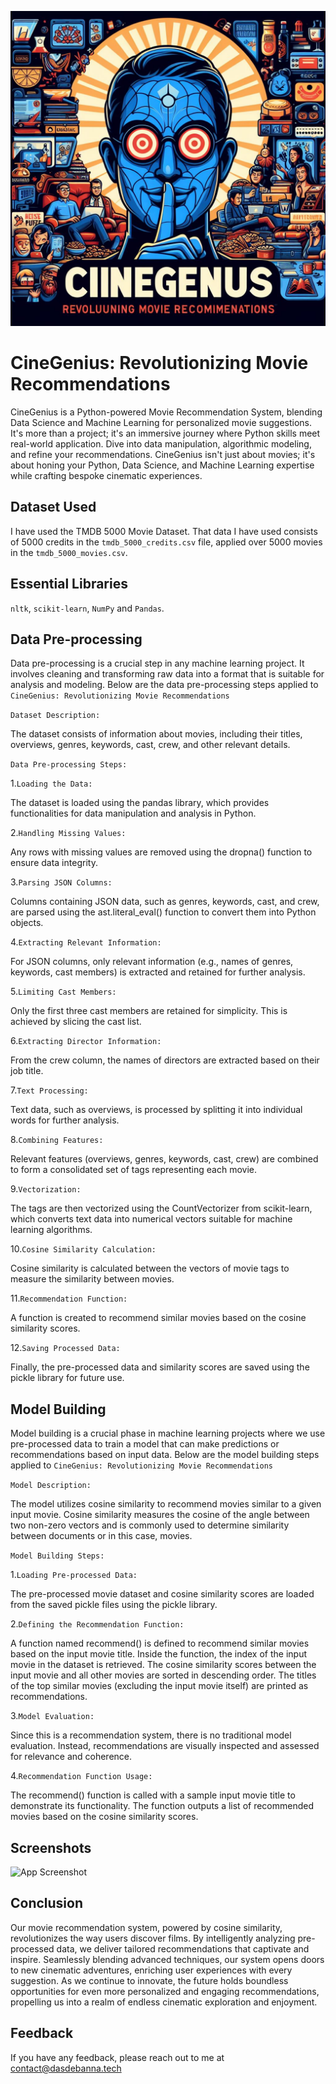 
![Logo](https://github.com/dasdebanna/CineGenius-Revolutionizing-Movie-Recommendations/blob/main/images/movie-recommendation.png)


# CineGenius: Revolutionizing Movie Recommendations

CineGenius is a Python-powered Movie Recommendation System, blending Data Science and Machine Learning for personalized movie suggestions. It's more than a project; it's an immersive journey where Python skills meet real-world application. Dive into data manipulation, algorithmic modeling, and refine your recommendations. CineGenius isn't just about movies; it's about honing your Python, Data Science, and Machine Learning expertise while crafting bespoke cinematic experiences.


## Dataset Used
I have used the TMDB 5000 Movie Dataset. That data I have used consists of 5000 credits in the ```tmdb_5000_credits.csv``` file, applied over 5000 movies in the ```tmdb_5000_movies.csv```.


## Essential Libraries
```nltk```, ```scikit-learn```, ```NumPy``` and ```Pandas```.
## Data Pre-processing
Data pre-processing is a crucial step in any machine learning project. It involves cleaning and transforming raw data into a format that is suitable for analysis and modeling. Below are the data pre-processing steps applied to ```CineGenius: Revolutionizing Movie Recommendations```

```Dataset Description:```

The dataset consists of information about movies, including their titles, overviews, genres, keywords, cast, crew, and other relevant details.

```Data Pre-processing Steps:```

1.```Loading the Data:```

The dataset is loaded using the pandas library, which provides functionalities for data manipulation and analysis in Python.

2.```Handling Missing Values:```

Any rows with missing values are removed using the dropna() function to ensure data integrity.

3.```Parsing JSON Columns:```

Columns containing JSON data, such as genres, keywords, cast, and crew, are parsed using the ast.literal_eval() function to convert them into Python objects.

4.```Extracting Relevant Information:```

For JSON columns, only relevant information (e.g., names of genres, keywords, cast members) is extracted and retained for further analysis.

5.```Limiting Cast Members:```

Only the first three cast members are retained for simplicity. This is achieved by slicing the cast list.

6.```Extracting Director Information:```

From the crew column, the names of directors are extracted based on their job title.

7.```Text Processing:```

Text data, such as overviews, is processed by splitting it into individual words for further analysis.

8.```Combining Features:```

Relevant features (overviews, genres, keywords, cast, crew) are combined to form a consolidated set of tags representing each movie.

9.```Vectorization:```

The tags are then vectorized using the CountVectorizer from scikit-learn, which converts text data into numerical vectors suitable for machine learning algorithms.

10.```Cosine Similarity Calculation:```

Cosine similarity is calculated between the vectors of movie tags to measure the similarity between movies.

11.```Recommendation Function:```

A function is created to recommend similar movies based on the cosine similarity scores.

12.```Saving Processed Data:```

Finally, the pre-processed data and similarity scores are saved using the pickle library for future use.
## Model Building
Model building is a crucial phase in machine learning projects where we use pre-processed data to train a model that can make predictions or recommendations based on input data. Below are the model building steps applied to ```CineGenius: Revolutionizing Movie Recommendations```

```Model Description:```

The model utilizes cosine similarity to recommend movies similar to a given input movie. Cosine similarity measures the cosine of the angle between two non-zero vectors and is commonly used to determine similarity between documents or in this case, movies.

```Model Building Steps:```

1.```Loading Pre-processed Data:```

The pre-processed movie dataset and cosine similarity scores are loaded from the saved pickle files using the pickle library.

2.```Defining the Recommendation Function:```

A function named recommend() is defined to recommend similar movies based on the input movie title.
Inside the function, the index of the input movie in the dataset is retrieved.
The cosine similarity scores between the input movie and all other movies are sorted in descending order.
The titles of the top similar movies (excluding the input movie itself) are printed as recommendations.

3.```Model Evaluation:```

Since this is a recommendation system, there is no traditional model evaluation. Instead, recommendations are visually inspected and assessed for relevance and coherence.

4.```Recommendation Function Usage:```

The recommend() function is called with a sample input movie title to demonstrate its functionality.
The function outputs a list of recommended movies based on the cosine similarity scores.
## Screenshots

![App Screenshot](https://drive.google.com/file/d/1h-0ywmnKiGQtFoy21eniNb0L_sNqn4n6/view?usp=drive_link)


## Conclusion
Our movie recommendation system, powered by cosine similarity, revolutionizes the way users discover films. By intelligently analyzing pre-processed data, we deliver tailored recommendations that captivate and inspire. Seamlessly blending advanced techniques, our system opens doors to new cinematic adventures, enriching user experiences with every suggestion. As we continue to innovate, the future holds boundless opportunities for even more personalized and engaging recommendations, propelling us into a realm of endless cinematic exploration and enjoyment.
## Feedback

If you have any feedback, please reach out to me at contact@dasdebanna.tech

